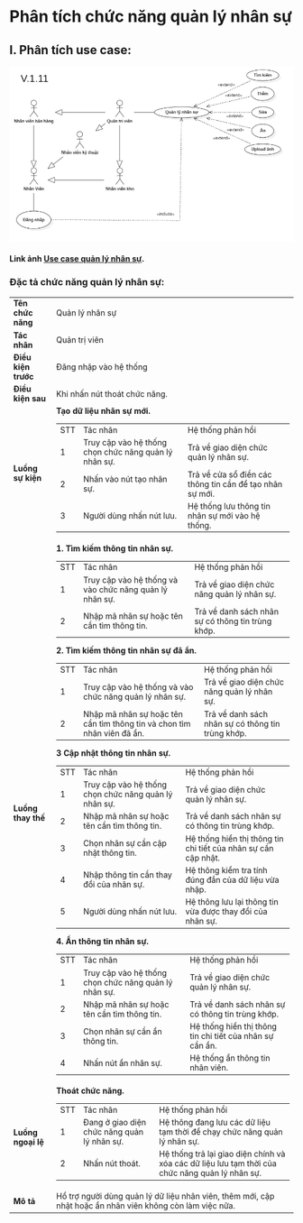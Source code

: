 # Phân tích chức năng quản lý nhân sự

## I. Phân tích use case:
  ![use-case-employee-manger](images/UseCaseEmployeeManager.png)

#### Link ảnh [Use case quản lý nhân sự](images/UseCaseEmployeeManager.png).

### Đặc tả chức năng quản lý nhân sự:

<table>
  <tbody>
    <tr>
      <td>
        <b>Tên chức năng</b>
      </td>
      <td>Quản lý nhân sự</td>
    </tr>
    <tr>
      <td>
        <b>Tác nhân</b>
      </td>
      <td>Quản trị viên</td>
    </tr>
    <tr>
      <td>
        <b>Điều kiện trước</b>
      </td>
      <td>Đăng nhập vào hệ thống</td>
    </tr>
    <tr>
      <td>
        <b>Điều kiện sau</b>
      </td>
      <td>
       Khi nhấn nút thoát chức năng.
      </td>
    </tr>
    <tr>
      <td>
        <b>Luồng sự kiện</b>
      </td>
      <td>
        <table>
          <tbody>
            <span><b>Tạo dữ liệu nhân sự mới.</b></span>
            <tr>
              <td>STT</td>
              <td>Tác nhân</td>
              <td>Hệ thống phản hồi</td>
            </tr>
            <tr>
              <td>1</td>
              <td>Truy cập vào hệ thống chọn chức năng quản lý nhân sự.</td>
              <td>
                Trả về giao diện chức quản lý nhân sự.
              </td>
            </tr>
            <tr>
              <td>2</td>
              <td>Nhấn vào nút tạo nhân sự.</td>
              <td>
                Trả về cửa sổ điền các thông tin cần để tạo nhân sự mới.
              </td>
            </tr>
            <tr>
              <td>3</td>
              <td>Người dùng nhấn nút lưu.</td>
              <td>
                Hệ thống lưu thông tin nhân sự mới vào hệ thống.
              </td>
            </tr>
          </tbody>
        </table>
      </td>
    </tr>
    <tr>
      <td>
        <b>Luồng thay thế</b>
      </td>
      <td>
        <table>
          <tbody>
            <span><b>1. Tìm kiếm thông tin nhân sự.</b></span>
            <tr>
              <td>STT</td>
              <td>Tác nhân</td>
              <td>Hệ thống phản hồi</td>
            </tr>
            <tr>
              <td>1</td>
              <td>Truy cập vào hệ thống và vào chức năng quản lý nhân sự.</td>
              <td>
                Trả về giao diện chức năng quản lý nhân sự.
              </td>
            </tr>
            <tr>
              <td>2</td>
              <td>Nhập mã nhân sự hoặc tên cần tìm thông tin.</td>
              <td>
                Trả về danh sách nhân sự có thông tin trùng khớp.
              </td>
            </tr>
          </tbody>
        </table>
        <table>
          <tbody>
            <span><b>2. Tìm kiếm thông tin nhân sự đã ẩn.</b></span>
            <tr>
              <td>STT</td>
              <td>Tác nhân</td>
              <td>Hệ thống phản hồi</td>
            </tr>
            <tr>
              <td>1</td>
              <td>Truy cập vào hệ thống và vào chức năng quản lý nhân sự.</td>
              <td>
                Trả về giao diện chức năng quản lý nhân sự.
              </td>
            </tr>
            <tr>
              <td>2</td>
              <td>Nhập mã nhân sự hoặc tên cần tìm thông tin và chon tìm nhân viên đã ẩn.</td>
              <td>
                Trả về danh sách nhân sự có thông tin trùng khớp.
              </td>
            </tr>
          </tbody>
        </table>
        <table>
          <tbody>
            <span><b>3 Cập nhật thông tin nhân sự.</b></span>
            <tr>
              <td>STT</td>
              <td>Tác nhân</td>
              <td>Hệ thống phản hồi</td>
            </tr>
            <tr>
              <td>1</td>
              <td>Truy cập vào hệ thống chọn chức năng quản lý nhân sự.</td>
              <td>
                Trả về giao diện chức quản lý nhân sự.
              </td>
            </tr>
            <tr>
              <td>2</td>
              <td>Nhập mã nhân sự hoặc tên cần tìm thông tin.</td>
              <td>
                Trả về danh sách nhân sự có thông tin trùng khớp.
              </td>
            </tr>
            <tr>
              <td>3</td>
              <td>Chọn nhân sự cần cập nhật thông tin.</td>
              <td>
                Hệ thống hiển thị thông tin chi tiết của nhân sự cần cập nhật.
              </td>
            </tr>
            <tr>
              <td>4</td>
              <td>Nhập thông tin cần thay đổi của nhân sự.</td>
              <td>
                Hệ thông kiểm tra tính đúng đắn của dữ liệu vừa nhập.
              </td>
            </tr>
            <tr>
              <td>5</td>
              <td>Người dùng nhấn nút lưu.</td>
              <td>
                Hệ thông lưu lại thông tin vừa được thay đổi của nhân sự.
              </td>
            </tr>
          </tbody>
        </table>
        <table>
          <tbody>
            <span><b>4. Ẩn thông tin nhân sự.</b></span>
            <tr>
              <td>STT</td>
              <td>Tác nhân</td>
              <td>Hệ thống phản hồi</td>
            </tr>
            <tr>
              <td>1</td>
              <td>Truy cập vào hệ thống chọn chức năng quản lý nhân sự.</td>
              <td>
                Trả về giao diện chức quản lý nhân sự.
              </td>
            </tr>
            <tr>
              <td>2</td>
              <td>Nhập mã nhân sự hoặc tên cần tìm thông tin.</td>
              <td>
                Trả về danh sách nhân sự có thông tin trùng khớp.
              </td>
            </tr>
            <tr>
              <td>3</td>
              <td>Chọn nhân sự cần ẩn thông tin.</td>
              <td>
                Hệ thống hiển thị thông tin chi tiết của nhân sự cần ẩn.
              </td>
            </tr>
            <tr>
              <td>4</td>
              <td>Nhấn nút ẩn nhân sự.</td>
              <td>
                Hệ thống ẩn thông tin nhân viên.
              </td>
            </tr>
          </tbody>
        </table>
      </td>
    </tr>
        <tr>
      <td>
        <b>Luồng ngoại lệ</b>
      </td>
      <td>
        <table>
          <tbody>
            <span><b>Thoát chức năng.</b></span>
            <tr>
              <td>STT</td>
              <td>Tác nhân</td>
              <td>Hệ thống phản hồi</td>
            </tr>
            <tr>
              <td>1</td>
              <td>Đang ở giao diện chức năng quản lý nhân sự.</td>
              <td>
                Hệ thông đang lưu các dữ liệu tạm thời để chạy chức năng quản lý nhân sự.
              </td>
            </tr>
            <tr>
              <td>2</td>
              <td>Nhấn nút thoát.</td>
              <td>
                Hệ thống trả lại giao diện chính và xóa các dữ liệu lưu tạm thời của chức năng quản lý nhân sự.
              </td>
            </tr>
          </tbody>
        </table>
      </td>
    </tr>
    <tr>
      <td>
        <b>Mô tả</b>
      </td>
      <td>
        Hổ trợ người dùng quản lý dữ liệu nhân viên, thêm mới, cập nhật hoặc ẩn nhân viên không còn làm việc nữa.
      </td>
    </tr>
  </tbody>
</table>
